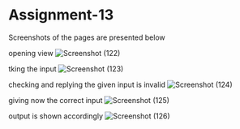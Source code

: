 # Assignment-13
Screenshots of the pages are presented below

opening view
![Screenshot (122)](https://user-images.githubusercontent.com/68680320/221258949-2021d69a-41a0-4ab3-bd5e-a74b20a6c00e.png)

tking the input
![Screenshot (123)](https://user-images.githubusercontent.com/68680320/221258960-0def3f4c-71d0-48ed-9b39-d3f825e571b4.png)

checking and replying the given input is invalid
![Screenshot (124)](https://user-images.githubusercontent.com/68680320/221258967-570ce015-ac6b-44d5-a6db-a9bc74f23f53.png)

giving now the correct input
![Screenshot (125)](https://user-images.githubusercontent.com/68680320/221258972-2527865a-c0af-4f36-9b6b-e9c995a6f2ec.png)

output is shown accordingly
![Screenshot (126)](https://user-images.githubusercontent.com/68680320/221258973-2f96314f-cae9-4c71-baa8-ea0de51ec911.png)
